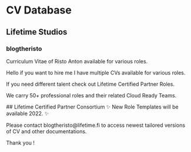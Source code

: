 # CV Database
## Lifetime Studios
### blogtheristo
Curriculum Vitae of Risto Anton 
available for various roles. 
<p></p>
<p>Hello if you want to hire me I have multiple CVs available for various roles.</p>
<p>If you need different talent check out Lifetime Certified Partner Roles. </p>
We carry 50+ professional roles and their related Cloud Ready Teams.
<p></p>
## Lifetime Certified Partner Consortium
✨ New Role Templates will be available 2022. ✨
<p></p>
Please contact blogtheristo@lifetime.fi to access newest tailored versions
of CV and other documentations.
<p></p>
<p></p>
Thank you !
